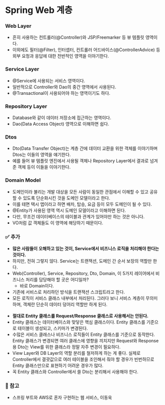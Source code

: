 # Spring Web 계층
### Web Layer
- 흔히 사용하는 컨트롤러(@Controller)와 JSP/Freemarker 등 뷰 템플릿 영역이다.
- 이외에도 필터(@Filter), 인터셉터, 컨트롤러 어드바이스(@ControllerAdvice) 등 외부 요청과 응답에 대한 전반적인 영역을 이야기한다.

### Service Layer
- @Service에 사용되는 서비스 영역이다.
- 일반적으로 Controller와 Dao의 중간 영역에서 사용된다.
- @Transactional이 사용되어야 하는 영역이기도 하다.

### Repository Layer
- Database와 같이 데이터 저장소에 접근하는 영역이다.
- Dao(Data Access Object) 영역으로 이해하면 쉽다.

### Dtos
- Dto(Data Transfer Object)는 계층 간에 데이터 교환을 위한 객체를 이야기하며 Dtos는 이들의 영역을 얘기한다.
- 예를 들어 뷰 템플릿 엔진에서 사용될 객체나 Repository Layer에서 결과로 넘겨준 객체 등이 이들을 이야기한다.

### Domain Model
- 도메인이라 불리는 개발 대상을 모든 사람이 동일한 관점에서 이해할 수 있고 공유할 수 있도록 단순화시킨 것을 도메인 모델이라고 한다.
- 이를 테면 택시 앱이라고 하면 배차, 탑승, 요금 등이 모두 도메인이 될 수 있다.
- @Entity가 사용된 영역 역시 도메인 모델이라고 이해하면 된다.
- 다만, 무조건 데이터베이스의 테이블과 관계가 있어야만 하는 것은 아니다.
- VO처럼 값 객체들도 이 영역에 해당하기 때문이다.

### ✅ 추가
- **많은 사람들이 오해하고 있는 것이, Service에서 비즈니스 로직을 처리해야 한다는 것이다.**
- 하지만, 전혀 그렇지 않다. Service는 트랜잭션, 도메인 간 순서 보장의 역할만 한다.
- Web(Controller), Service, Repository, Dto, Domain, 이 5가지 레이어에서 비즈니스 처리를 담당해야 할 곳은 어디일까?
    - 바로 Domain이다.
- 기존에 서비스로 처리하던 방식을 트랜잭션 스크립트라고 한다.
- 모든 로직이 서비스 클래스 내부에서 처리된다. 그러다 보니 서비스 계층이 무의미하며, 객체란 단순히 데이터 덩어리 역할만 하게 된다.
<br></br>
- **절대로 Entity 클래스를 Request/Response 클래스로 사용해서는 안된다.**
- Entity 클래스는 데이터베이스와 맞닿은 핵심 클래스이다. Entity 클래스를 기준으로 테이블이 생성되고, 스키마가 변경된다.
- 수많은 서비스 클래스나 비즈니스 로직들이 Entity 클래스를 기준으로 동작한다. Entity 클래스가 변경되면 여러 클래스에 영향을 끼치지만 Request와 Response용 Dto는 View를 위한 클래스라 정말 자주 변경이 필요하다.
- View Layer와 DB Layer의 역할 분리를 철저하게 하는 게 좋다. 실제로 Controller에서 결괏값으로 여러 테이블을 조인해서 줘야 할 경우가 빈번하므로 Entity 클래스만으로 표현하기 어려운 경우가 많다.
- 꼭 Entity 클래스와 Controller에서 쓸 Dto는 분리해서 사용해야 한다.

### 📗 참고
- 스프링 부트와 AWS로 혼자 구현하는 웹 서비스, 이동욱